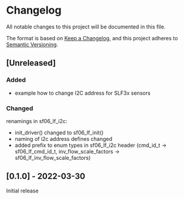 # Changelog
All notable changes to this project will be documented in this file.

The format is based on [Keep a Changelog](https://keepachangelog.com/en/1.0.0/),
and this project adheres to [Semantic Versioning](https://semver.org/spec/v2.0.0.html).


## [Unreleased]

### Added

- example how to change I2C address for SLF3x sensors

### Changed

renamings in sf06_lf_i2c: 
- init_driver() changed to sf06_lf_init()
- naming of i2c address defines changed
- added prefix to enum types in sf06_lf_i2c header (cmd_id_t -> sf06_lf_cmd_id_t, inv_flow_scale_factors -> sf06_lf_inv_flow_scale_factors)

## [0.1.0] - 2022-03-30

Initial release

